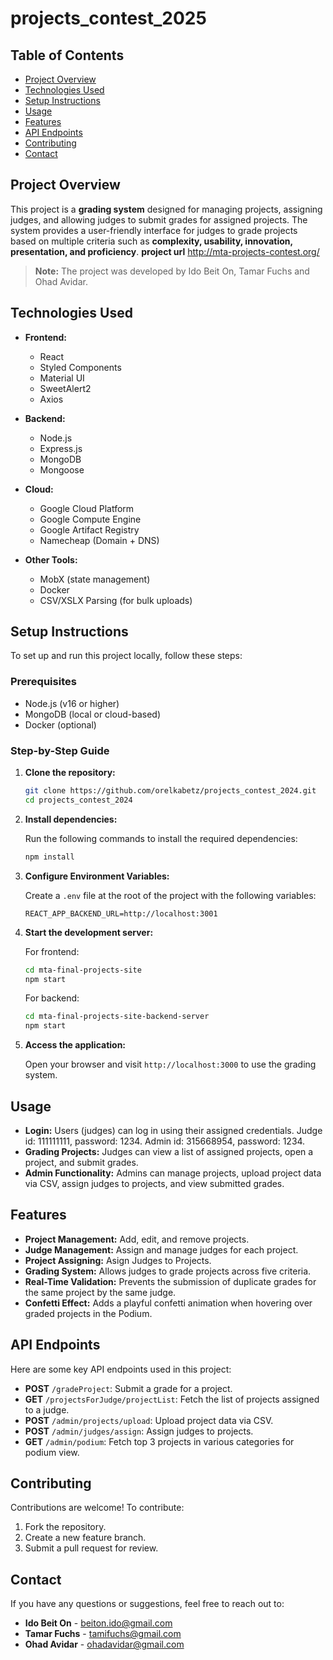 ﻿# projects_contest_2025

## Table of Contents

- [Project Overview](#project-overview)
- [Technologies Used](#technologies-used)
- [Setup Instructions](#setup-instructions)
- [Usage](#usage)
- [Features](#features)
- [API Endpoints](#api-endpoints)
- [Contributing](#contributing)
- [Contact](#contact)

## Project Overview

This project is a **grading system** designed for managing projects, assigning judges, and allowing judges to submit grades for assigned projects. The system provides a user-friendly interface for judges to grade projects based on multiple criteria such as **complexity, usability, innovation, presentation, and proficiency**.
**project url** http://mta-projects-contest.org/

> **Note:** The project was developed by Ido Beit On, Tamar Fuchs and Ohad Avidar.

## Technologies Used

- **Frontend:**
  - React
  - Styled Components
  - Material UI
  - SweetAlert2
  - Axios

- **Backend:**
  - Node.js
  - Express.js
  - MongoDB
  - Mongoose

- **Cloud:**
  - Google Cloud Platform
  - Google Compute Engine
  - Google Artifact Registry
  - Namecheap (Domain + DNS)

- **Other Tools:**
  - MobX (state management)
  - Docker
  - CSV/XSLX Parsing (for bulk uploads)

## Setup Instructions

To set up and run this project locally, follow these steps:

### Prerequisites

- Node.js (v16 or higher)
- MongoDB (local or cloud-based)
- Docker (optional)

### Step-by-Step Guide

1. **Clone the repository:**

   ```bash
   git clone https://github.com/orelkabetz/projects_contest_2024.git
   cd projects_contest_2024
   ```

2. **Install dependencies:**

   Run the following commands to install the required dependencies:

   ```bash
   npm install
   ```

3. **Configure Environment Variables:**

   Create a `.env` file at the root of the project with the following variables:

   ```
   REACT_APP_BACKEND_URL=http://localhost:3001
   ```

4. **Start the development server:**

   For frontend:
   ```bash
   cd mta-final-projects-site
   npm start
   ```

   For backend:
   ```bash
   cd mta-final-projects-site-backend-server
   npm start
   ```

5. **Access the application:**

   Open your browser and visit `http://localhost:3000` to use the grading system.

## Usage

- **Login:** Users (judges) can log in using their assigned credentials. Judge id: 111111111, password: 1234. Admin id: 315668954, password: 1234.
- **Grading Projects:** Judges can view a list of assigned projects, open a project, and submit grades.
- **Admin Functionality:** Admins can manage projects, upload project data via CSV, assign judges to projects, and view submitted grades.

## Features

- **Project Management:** Add, edit, and remove projects.
- **Judge Management:** Assign and manage judges for each project.
- **Project Assigning:** Asign Judges to Projects.
- **Grading System:** Allows judges to grade projects across five criteria.
- **Real-Time Validation:** Prevents the submission of duplicate grades for the same project by the same judge.
- **Confetti Effect:** Adds a playful confetti animation when hovering over graded projects in the Podium.

## API Endpoints

Here are some key API endpoints used in this project:

- **POST** `/gradeProject`: Submit a grade for a project.
- **GET** `/projectsForJudge/projectList`: Fetch the list of projects assigned to a judge.
- **POST** `/admin/projects/upload`: Upload project data via CSV.
- **POST** `/admin/judges/assign`: Assign judges to projects.
- **GET** `/admin/podium`: Fetch top 3 projects in various categories for podium view.

## Contributing

Contributions are welcome! To contribute:

1. Fork the repository.
2. Create a new feature branch.
3. Submit a pull request for review.

## Contact

If you have any questions or suggestions, feel free to reach out to:

- **Ido Beit On** - [beiton.ido@gmail.com](beiton.ido@gmail.com)
- **Tamar Fuchs** - [tamifuchs@gmail.com](tamifuchs@gmail.com)
- **Ohad Avidar** - [ohadavidar@gmail.com](ohadavidar@gmail.com)

